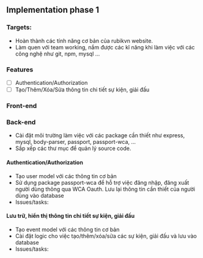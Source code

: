 ## Implementation phase 1

### Targets: 
- Hoàn thành các tính năng cơ bản của rubikvn website. 
- Làm quen với team working, nắm được các kĩ năng khi làm việc với các công nghệ như git, npm, mysql ...

### Features
- [ ] Authentication/Authorization
- [ ] Tạo/Thêm/Xóa/Sửa thông tin chi tiết sự kiện, giải đấu

### Front-end

### Back-end
- Cài đặt môi trường làm việc với các package cần thiết như express, mysql, body-parser, passport, passport-wca, ...
- Sắp xếp các thư mục để quản lý source code.
#### Authentication/Authorization
- Tạo user model với các thông tin cơ bản
- Sử dụng package passport-wca để hỗ trợ việc đăng nhập, đăng xuất người dùng thông qua WCA Oauth. Lưu lại thông tin cần thiết của người dùng vào database
- Issues/tasks:

#### Lưu trữ, hiển thị thông tin chi tiết sự kiện, giải đấu
- Tạo event model với các thông tin cơ bản
- Cài đặt logic cho việc tạo/thêm/xóa/sửa các sự kiện, giải đấu và lưu vào database
- Issues/tasks:



